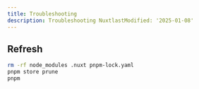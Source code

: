 ```yaml
---
title: Troubleshooting
description: Troubleshooting NuxtlastModified: '2025-01-08'
---
```


## Refresh

```bash
rm -rf node_modules .nuxt pnpm-lock.yaml
pnpm store prune
pnpm
```
